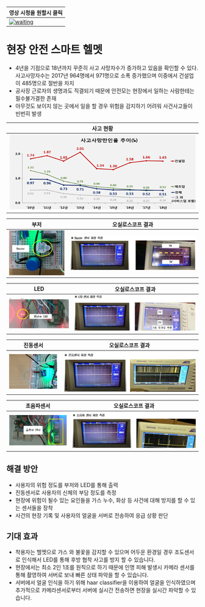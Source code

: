 
| 영상 시청을 원할시 클릭 |
| ------ |
|[![waiting](https://github.com/DunkHimYo/hard_hats_v2/blob/main/helmet.png)](https://youtu.be/vrGrH6fPmb8)|

# 현장 안전 스마트 헬멧

- 4년을 기점으로 18년까지 꾸준히 사고 사망자수가 증가하고 있음을 확인할 수 있다. 사고사망자수는 2017년 964명에서 971명으로 소폭 증가했으며 이중에서 건설업이 485명으로 절반을 차지
- 공사장 근로자의 생명과도 직결되기 때문에 안전모는 현장에서 일하는 사람한테는 필수불가결한 존재
- 아무것도 보이지 않는 곳에서 일을 할 경우 위험을 감지하기 어려워 사건사고들이 빈번히 발생

| 사고 현황 |
| ------ |
|![waiting](https://github.com/DunkHimYo/hard_hats_v2/blob/main/img/death_graph.png)|

| 부저 | 오실로스코프 결과 |
| ------ | ------ |
|![waiting](https://github.com/DunkHimYo/hard_hats_v2/blob/main/img/buzzer.jpg)|![waiting](https://github.com/DunkHimYo/hard_hats_v2/blob/main/img/buzzer2.jpg)|


| LED | 오실로스코프 결과 |
| ------ | ------ |
|![waiting](https://github.com/DunkHimYo/hard_hats_v2/blob/main/img/led.jpg)|![waiting](https://github.com/DunkHimYo/hard_hats_v2/blob/main/img/led2.jpg)|


| 진동센서 | 오실로스코프 결과 |
| ------ | ------ |
|![waiting](https://github.com/DunkHimYo/hard_hats_v2/blob/main/img/vibration.png)|![waiting](https://github.com/DunkHimYo/hard_hats_v2/blob/main/img/vibration2.jpg)|

| 초음파센서 | 오실로스코프 결과 |
| ------ | ------ |
|![waiting](https://github.com/DunkHimYo/hard_hats_v2/blob/main/img/ultra.jpg)|![waiting](https://github.com/DunkHimYo/hard_hats_v2/blob/main/img/ultra2.jpg)|


## 해결 방안

- 사용자의 위험 정도를 부저와 LED를 통해 출력
- 진동센서로 사용자의 신체의 부담 정도를 측정
- 현장에 위험이 될수 있는 요인들을 가스 누수, 화상 등 사건에 대해 방지를 할 수 있는 센서들을 장착
- 사건의 현장 기록 및 사용자의 얼굴을 서버로 전송하여 응급 상황 판단

## 기대 효과

- 착용자는 헬멧으로 가스 와 불꽃을 감지할 수 있으며 어두운 환경일 경우 조도센서로 인식해서 LED를 통해 후방 협착 사고를 방지 할 수 있습니다.
- 현장에서는 최소 2인 1조를 원칙으로 하기 때문에 인명 피해 발생시 카메라 센서를 통해 촬영하여 서버로 보내 빠른 상태 파악을 할 수 있습니다.
- 서버에서 얼굴 인식을 하기 위해 haar classifier을 이용하여 얼굴을 인식하였으며 추가적으로 카메라센서로부터 서버에 실시간 전송하면 현장을 실시간 파악할 수 있습니다.
